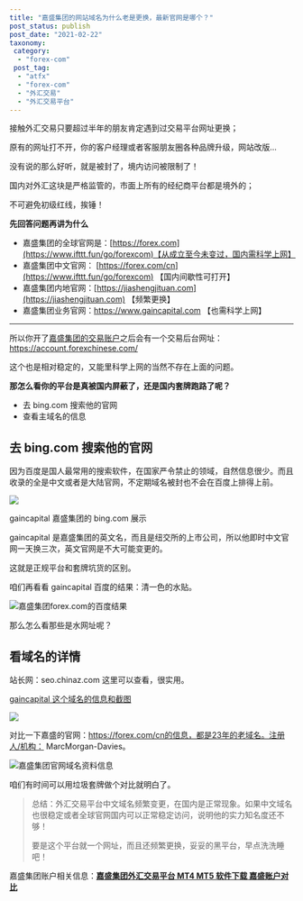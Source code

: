 ```yaml
---
title: "嘉盛集团的网站域名为什么老是更换，最新官网是哪个？"
post_status: publish
post_date: "2021-02-22"
taxonomy:
 category:
  - "forex-com"
 post_tag:
  - "atfx"
  - "forex-com"
  - "外汇交易"
  - "外汇交易平台"
---
```


接触外汇交易只要超过半年的朋友肯定遇到过交易平台网址更换；

原有的网址打不开，你的客户经理或者客服朋友圈各种品牌升级，网站改版...

没有说的那么好听，就是被封了，境内访问被限制了！

国内对外汇这块是严格监管的，市面上所有的经纪商平台都是境外的；

不可避免初级红线，挨锤！

**先回答问题再讲为什么**

- 嘉盛集团的全球官网是：[https://forex.com](https://www.ifttt.fun/go/forexcom)【从成立至今未变过，国内需科学上网】
- 嘉盛集团中文官网： [https://forex.com/cn](https://www.ifttt.fun/go/forexcom) 【国内间歇性可打开】
- 嘉盛集团内地官网：[https://jiashengjituan.com](https://jiashengjituan.com) 【频繁更换】
- 嘉盛集团业务官网：https://www.gaincapital.com 【也需科学上网】

---

所以你开了[嘉盛集团的交易账户](https://www.ifttt.fun/go/forexcom)之后会有一个交易后台网址：https://account.forexchinese.com/

这个也是相对稳定的，又能里科学上网的当然不存在上面的问题。

**那怎么看你的平台是真被国内屏蔽了，还是国内套牌跑路了呢？**

- 去 bing.com 搜索他的官网
- 查看主域名的信息

## 去 bing.com 搜索他的官网

因为百度是国人最常用的搜索软件，在国家严令禁止的领域，自然信息很少。而且收录的全是中文或者是大陆官网，不定期域名被封也不会在百度上排得上前。

![](https://cdn.fendou.la/tuoss/gaincapital.png)

gaincapital 嘉盛集团的 bing.com 展示

gaincapital 是嘉盛集团的英文名，而且是纽交所的上市公司，所以他即时中文官网一天换三次，英文官网是不大可能变更的。

这就是正规平台和套牌坑货的区别。

咱们再看看 gaincapital 百度的结果：清一色的水贴。

![嘉盛集团forex.com的百度结果](https://cdn.fendou.la/tuoss/gainBaidu.png)

那么怎么看那些是水网址呢？

## 看域名的详情

站长网：seo.chinaz.com 这里可以查看，很实用。

[gaincapital 这个域名的信息和截图](http://seo.chinaz.com/www.gaincapital.com)

![](https://cdn.fendou.la/tuoss/gainwebsite.png)

对比一下嘉盛的官网：https://forex.com/cn的信息，都是23年的老域名。注册人/机构： MarcMorgan-Davies。

![嘉盛集团官网域名资料信息](https://cdn.fendou.la/tuoss/forexwebsite.png)

咱们有时间可以用垃圾套牌做个对比就明白了。

> 总结：外汇交易平台中文域名频繁变更，在国内是正常现象。如果中文域名也很稳定或者全球官网国内可以正常稳定访问，说明他的实力知名度还不够！
>
> 要是这个平台就一个网址，而且还频繁更换，妥妥的黑平台，早点洗洗睡吧！

嘉盛集团账户相关信息：[**嘉盛集团外汇交易平台 MT4 MT5 软件下载 嘉盛账户对比**](http://www.ssgg.net/forex.html)

